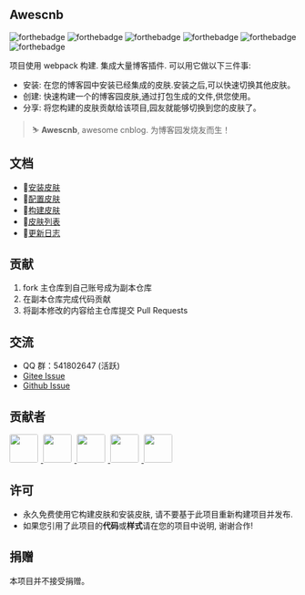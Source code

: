 ## Awescnb

![forthebadge](https://forthebadge.com/images/badges/built-by-developers.svg) ![forthebadge](https://forthebadge.com/images/badges/built-with-love.svg) ![forthebadge](https://forthebadge.com/images/badges/thats-how-they-get-you.svg) ![forthebadge](https://forthebadge.com/images/badges/powered-by-responsibility.svg) ![forthebadge](https://forthebadge.com/images/badges/makes-people-smile.svg) ![forthebadge](https://forthebadge.com/images/badges/made-with-javascript.svg)

项目使用 webpack 构建. 集成大量博客插件. 可以用它做以下三件事:

- 安装: 在您的博客园中安装已经集成的皮肤.安装之后,可以快速切换其他皮肤。
- 创建: 快速构建一个的博客园皮肤,通过打包生成的文件,供您使用。
- 分享: 将您构建的皮肤贡献给该项目,园友就能够切换到您的皮肤了。

> ⛷ **Awescnb**, awesome cnblog. 为博客园发烧友而生！

## 文档

- 🍨[安装皮肤](https://guangzan.gitee.io/awescnb-docs/docs/install)
- 🔧[配置皮肤](https://guangzan.gitee.io/awescnb-docs/docs/options)
- 🎨[构建皮肤](https://guangzan.gitee.io/awescnb-docs/docs/dev)
- 🎊[皮肤列表](https://guangzan.gitee.io/awescnb-docs/docs/themes)
- 📑[更新日志](https://guangzan.gitee.io/awescnb-docs/docs/log)

## 贡献

1. fork 主仓库到自己账号成为副本仓库
2. 在副本仓库完成代码贡献
3. 将副本修改的内容给主仓库提交 Pull Requests

## 交流

- QQ 群：541802647 (活跃)
- [Gitee Issue](https://gitee.com/guangzan/awescnb/issues/new?issue%5Bassignee_id%5D=0&issue%5Bmilestone_id%5D=0)
- [Github Issue](https://github.com/guangzan/awescnb/issues/new)

## 贡献者

<a href="https://www.cnblogs.com/guangzan/">
    <img src="https://portrait.gitee.com/uploads/avatars/user/780/2340025_guangzan_1579449067.png!avatar100" style="width:50px;height:50px;border-radius:3px;margin-right:5px" />
</a>

<a href="https://www.cnblogs.com/guoxinyu/">
    <img src="https://portrait.gitee.com/uploads/avatars/user/746/2240671_njit-guoxinyu_1586413047.png!avatar100" style="width:50px;height:50px;border-radius:3px;margin-right:5px" />
</a>

<a href="https://www.cnblogs.com/A-Bing/">
    <img src="https://portrait.gitee.com/uploads/avatars/user/2449/7348543_aaabingbingbing_1584778574.png!avatar100" style="width:50px;height:50px;border-radius:3px;margin-right:5px" />
</a>

<a href="https://www.cnblogs.com/gshang/">
    <img src="https://portrait.gitee.com/uploads/avatars/user/1626/4879515_gshang_1578976296.jpg!avatar100" style="width:50px;height:50px;border-radius:3px;margin-right:5px" />
</a>

<a href="https://www.cnblogs.com/masterchd">
    <img src="https://portrait.gitee.com/uploads/avatars/user/566/1699063_Kindear_1578958026.png!avatar100" style="width:50px;height:50px;border-radius:3px;margin-right:5px" />
</a>

## 许可

-   永久免费使用它构建皮肤和安装皮肤, 请不要基于此项目重新构建项目并发布.
-   如果您引用了此项目的**代码**或**样式**请在您的项目中说明, 谢谢合作!

## 捐赠

本项目并不接受捐赠。
